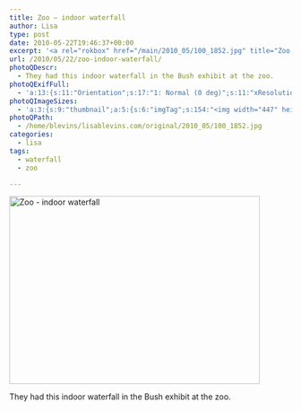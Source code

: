 ```yaml
---
title: Zoo – indoor waterfall
author: Lisa
type: post
date: 2010-05-22T19:46:37+00:00
excerpt: '<a rel="rokbox" href="/main/2010_05/100_1852.jpg" title="Zoo - indoor waterfall"><img width="447" height="335" alt="Zoo - indoor waterfall" src="/thumbnail/2010_05/100_1852.jpg" class="photoQexcerpt photoQLinkImg" /></a>'
url: /2010/05/22/zoo-indoor-waterfall/
photoQDescr:
  - They had this indoor waterfall in the Bush exhibit at the zoo.
photoQExifFull:
  - 'a:13:{s:11:"Orientation";s:17:"1: Normal (0 deg)";s:11:"xResolution";s:2:"72";s:11:"yResolution";s:2:"72";s:14:"ResolutionUnit";s:4:"Inch";s:8:"Software";s:15:"QuickTime 7.6.6";s:8:"DateTime";s:19:"2010:05:23 17:28:12";s:12:"HostComputer";s:15:"Mac OS X 10.6.3";s:11:"ExifVersion";s:11:"version 2.2";s:16:"DateTimeOriginal";s:19:"2010:05:22 16:31:00";s:10:"ColorSpace";s:4:"sRGB";s:14:"ExifImageWidth";s:11:"1280 pixels";s:15:"ExifImageHeight";s:10:"960 pixels";s:20:"FocalLength35mmEquiv";s:0:"";}'
photoQImageSizes:
  - 'a:3:{s:9:"thumbnail";a:5:{s:6:"imgTag";s:154:"<img width="447" height="335" alt="Zoo - indoor waterfall" src="/thumbnail/2010_05/100_1852.jpg" class="PhotoQImg" />";s:6:"imgUrl";s:68:"/thumbnail/2010_05/100_1852.jpg";s:7:"imgPath";s:71:"/home/blevins/lisablevins.com/thumbnail/2010_05/100_1852.jpg";s:8:"imgWidth";s:3:"447";s:9:"imgHeight";s:3:"335";}s:4:"main";a:5:{s:6:"imgTag";s:149:"<img width="700" height="525" alt="Zoo - indoor waterfall" src="/main/2010_05/100_1852.jpg" class="PhotoQImg" />";s:6:"imgUrl";s:63:"/main/2010_05/100_1852.jpg";s:7:"imgPath";s:66:"/home/blevins/lisablevins.com/main/2010_05/100_1852.jpg";s:8:"imgWidth";s:3:"700";s:9:"imgHeight";s:3:"525";}s:8:"original";a:5:{s:6:"imgTag";s:154:"<img width="1280" height="960" alt="Zoo - indoor waterfall" src="/original/2010_05/100_1852.jpg" class="PhotoQImg" />";s:6:"imgUrl";s:67:"/original/2010_05/100_1852.jpg";s:7:"imgPath";s:70:"/home/blevins/lisablevins.com/original/2010_05/100_1852.jpg";s:8:"imgWidth";s:4:"1280";s:9:"imgHeight";s:3:"960";}}'
photoQPath:
  - /home/blevins/lisablevins.com/original/2010_05/100_1852.jpg
categories:
  - lisa
tags:
  - waterfall
  - zoo

---
```

<a rel="lightbox" href="/main/2010_05/100_1852.jpg" title="Zoo - indoor waterfall"><img width="447" height="335" alt="Zoo - indoor waterfall" src="/thumbnail/2010_05/100_1852.jpg" class="photoQcontent photoQLinkImg" /></a>

<div class="photoQDescr">
  They had this indoor waterfall in the Bush exhibit at the zoo.
</div>